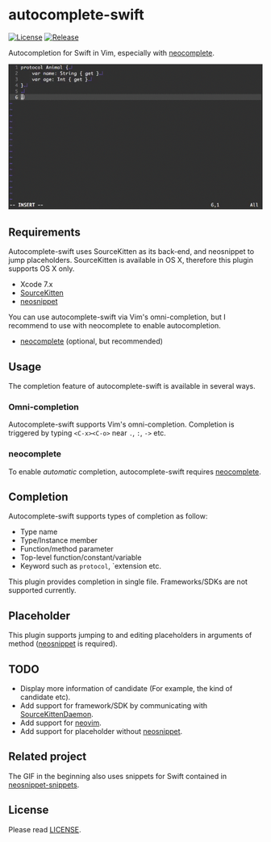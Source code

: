 # autocomplete-swift

[![License][license-badge]][license]
[![Release][release-badge]][release]

Autocompletion for Swift in Vim, especially with [neocomplete][github-neocomplete].

![completion-gif](/_images/completion.gif)


## Requirements

Autocomplete-swift uses SourceKitten as its back-end,
and neosnippet to jump placeholders.
SourceKitten is available in OS X,
therefore this plugin supports OS X only.

- Xcode 7.x
- [SourceKitten][github-sourcekitten]
- [neosnippet][github-neosnippet]

You can use autocomplete-swift via Vim's omni-completion,
but I recommend to use with neocomplete to enable autocompletion.

- [neocomplete][github-neocomplete] (optional, but recommended)


## Usage

The completion feature of autocomplete-swift is available in several ways.

### Omni-completion

Autocomplete-swift supports Vim's omni-completion.
Completion is triggered by typing `<C-x><C-o>` near `.`, `:`, `->` etc.


### neocomplete

To enable *automatic* completion,
autocomplete-swift requires [neocomplete][github-neocomplete].


## Completion

Autocomplete-swift supports types of completion as follow:

- Type name
- Type/Instance member
- Function/method parameter
- Top-level function/constant/variable
- Keyword such as `protocol`, `extension etc.

This plugin provides completion in single file.
Frameworks/SDKs are not supported currently.


## Placeholder

This plugin supports jumping to and editing placeholders in arguments of method
([neosnippet][github-neosnippet] is required).


## TODO

- Display more information of candidate (For example, the kind of candidate etc).
- Add support for framework/SDK by communicating with [SourceKittenDaemon][github-sourcekittendaemon].
- Add support for [neovim][web-neovim].
- Add support for placeholder without [neosnippet][github-neosnippet].


## Related project

The GIF in the beginning also uses snippets for Swift contained in [neosnippet-snippets][github-neosnippet-snippets].


## License

Please read [LICENSE][license].

[license-badge]: https://img.shields.io/badge/license-MIT-yellowgreen.svg?style=flat-square
[license]: LICENSE
[release-badge]: https://img.shields.io/github/tag/mitsuse/neocomplete-swift.svg?style=flat-square
[release]: https://github.com/mitsuse/neocomplete-swift/releases
[github-sourcekitten]: https://github.com/jpsim/SourceKitten
[github-sourcekittendaemon]: https://github.com/terhechte/SourceKittenDaemon
[github-neocomplete]: https://github.com/Shougo/neocomplete.vim
[github-neosnippet]: https://github.com/Shougo/neosnippet.vim
[github-neosnippet-snippets]: https://github.com/Shougo/neosnippet-snippets
[web-neovim]: https://neovim.io/
